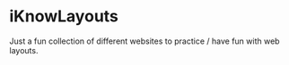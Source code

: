 # iKnowLayouts

Just a fun collection of different websites to practice / have fun with web layouts.
